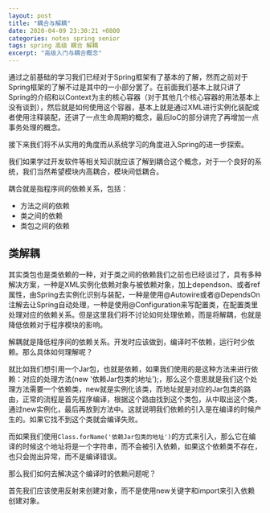 ```yaml
---
layout: post
title: "耦合与解耦"
date: 2020-04-09 23:30:21 +0800
categories: notes spring senior
tags: spring 高级 耦合 解耦
excerpt: "高级入门与耦合概念"
---
```


通过之前基础的学习我们已经对于Spring框架有了基本的了解，然而之前对于Spring框架的了解不过是其中的一小部分罢了。在前面我们基本上就只讲了Spring的介绍和以Context为主的核心容器（对于其他几个核心容器的用法基本上没有谈到），然后就是如何使用这个容器，基本上就是通过XML进行实例化装配或者使用注释装配，还讲了一点生命周期的概念，最后IoC的部分讲完了再增加一点事务处理的概念。

接下来我们将不从实用的角度而从系统学习的角度进入Spring的进一步探索。

我们如果学过开发软件等相关知识就应该了解到耦合这个概念，对于一个良好的系统，我们当然希望模块内高耦合，模块间低耦合。

耦合就是指程序间的依赖关系，包括：

+ 方法之间的依赖
+ 类之间的依赖
+ 类包之间的依赖

## 类解耦

其实类包也是类依赖的一种，对于类之间的依赖我们之前也已经谈过了，具有多种解决方案，一种是XML实例化依赖对象与被依赖对象，加上dependson、或者ref属性，由Spring去实例化识别与装配，一种是使用@Autowire或者@DependsOn注解去让Spring自动处理，一种是使用@Configuration来写配置类，在配置类里处理对应的依赖关系。但是这里我们将不讨论如何处理依赖，而是将解耦，也就是降低依赖对于程序模块的影响。

解耦就是降低程序间的依赖关系。开发时应该做到，编译时不依赖，运行时少依赖。那么具体如何理解呢？

就比如我们想引用一个Jar包，也就是依赖，如果我们使用的是这种方法来进行依赖：对应的处理方法(new '依赖Jar包类的地址');，那么这个意思就是我们这个处理方法需要一个依赖类，new就是实例化该类，而地址就是对应的Jar包类的路由，正常的流程是首先程序编译，根据这个路由找到这个类包，从中取出这个类，通过new实例化，最后再放到方法中。这就说明我们依赖的引入是在编译的时候产生的。如果它找不到这个类就会编译失败。

而如果我们使用`Class.forName('依赖Jar包类的地址')`的方式来引入，那么它在编译的时候这个地址将是一个字符串，而不会被引入依赖，如果这个依赖类不存在，也只会抛出异常，而不是编译错误。

那么我们如何去解决这个编译时的依赖问题呢？

首先我们应该使用反射来创建对象，而不是使用new关键字和import来引入依赖创建对象。
